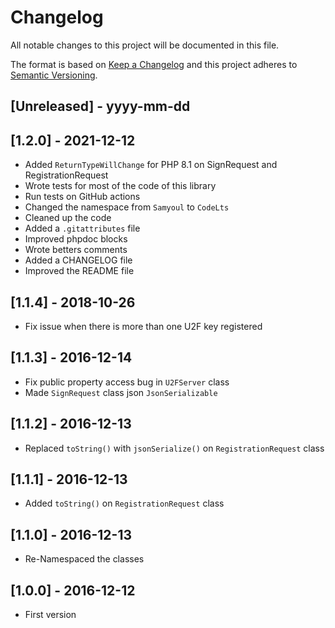 # Changelog

All notable changes to this project will be documented in this file.

The format is based on [Keep a Changelog](https://keepachangelog.com/en/1.0.0/)
and this project adheres to [Semantic Versioning](https://semver.org/spec/v2.0.0.html).

## [Unreleased] - yyyy-mm-dd

## [1.2.0] - 2021-12-12

- Added `ReturnTypeWillChange` for PHP 8.1 on SignRequest and RegistrationRequest
- Wrote tests for most of the code of this library
- Run tests on GitHub actions
- Changed the namespace from `Samyoul` to `CodeLts`
- Cleaned up the code
- Added a `.gitattributes` file
- Improved phpdoc blocks
- Wrote betters comments
- Added a CHANGELOG file
- Improved the README file

## [1.1.4] - 2018-10-26

- Fix issue when there is more than one U2F key registered

## [1.1.3] - 2016-12-14

- Fix public property access bug in `U2FServer` class
- Made `SignRequest` class json `JsonSerializable`

## [1.1.2] - 2016-12-13

- Replaced `toString()` with `jsonSerialize()` on `RegistrationRequest` class

## [1.1.1] - 2016-12-13

- Added `toString()` on `RegistrationRequest` class

## [1.1.0] - 2016-12-13

- Re-Namespaced the classes

## [1.0.0] - 2016-12-12

- First version
